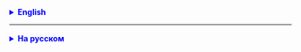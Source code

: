 <details style="margin-top: 16px">
  <summary style="cursor: pointer; color: blue;"><b>English</b></summary>

**Problem 1.**
Fill the array with integers from 1 to 100.
Create a second array with a size 1 larger than the existing one.
Copy the first array to the new array.
Add a random integer from 1 to 100 to a random place in the original array.
Find the shortest way to find the number that was added to the array.

***Problem 2.***
A problem about finding a "lucky dumpling".
The hostess made 30 dumplings for her guests. She put a coin in one of the dumplings,
which increases the weight of the dumpling by 15 grams.
Write a program that searches for a lucky dumpling.

***Problem 3. (*)***
Find the selection sort algorithm on the Internet.
https://www.geeksforgeeks.org/selection-sort/
Give an array of random integers.
Implement a method that receives an array as input and sorts it using the selection sort algorithm.

**Repeat:**
**Problem 1.**
Find the product of all two-digit odd numbers that are multiples of 17.

***Problem 2.***
S rubles were deposited into a savings bank for a three-percent deposit.
What will the deposit amount be in n years? Use the for loop.

</details>

<hr>

<details style="margin-top: 16px">
  <summary style="cursor: pointer; color: blue;"><b>На русском</b></summary>

**Задача 1.**
Часть1.
Заполните массив целыми числами от 1 до 100.
Создайте второй массив с размером на 1 больше, чем имеющийся.
Скопируйте первый массив в новый массив.

Часть 2.
Добавьте случайное целое число в интервале от 1 до 100 на случайное место в исходный массив.

Часть 3(*).
В полученном массиве найдите наиболее коротким способом, какое число было добавлено в массив.

***Задача 2.***
Задача про поиск "счастливого пельменя".
Хозяйка налепила для гостей 30 пельменей. В один из пельменей она положила монету,
которая увеличивает вес пельменя на 15 грамм.
Напишите программу, которая ищет счастливый пельмень.

***Задача 3. (*)***
Найти в Интернете алгоритм selection sort.
https://www.geeksforgeeks.org/selection-sort/
Задать массив из случайных целых чисел.
Реализовать метод, получающий на вход массив и сортирующий его по алгоритму selection sort.

**На повторение:**
**Задача 1.**
Найти произведение всех двузначных нечетных чисел кратных 17.

***Задача 2.***
В сберкассу на трёхпроцентный вклад положили s рублей.
Какой станет сумма вклада через n лет. Использовать цикл for.

</details>
